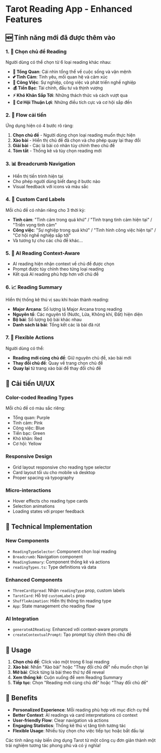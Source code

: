 # Tarot Reading App - Enhanced Features

## 🆕 Tính năng mới đã được thêm vào

### 1. 🎯 Chọn chủ đề Reading
Người dùng có thể chọn từ 6 loại reading khác nhau:

- **🔮 Tổng Quan**: Cái nhìn tổng thể về cuộc sống và vận mệnh
- **💕 Tình Cảm**: Tình yêu, mối quan hệ và cảm xúc
- **💼 Công Việc**: Sự nghiệp, công việc và phát triển nghề nghiệp
- **💰 Tiền Bạc**: Tài chính, đầu tư và thịnh vượng
- **⚡ Khó Khăn Sắp Tới**: Những thách thức và cách vượt qua
- **🌟 Cơ Hội Thuận Lợi**: Những điều tích cực và cơ hội sắp đến

### 2. 🔄 Flow cải tiến
Ứng dụng hiện có 4 bước rõ ràng:
1. **Chọn chủ đề** - Người dùng chọn loại reading muốn thực hiện
2. **Xào bài** - Hiển thị chủ đề đã chọn và cho phép quay lại thay đổi
3. **Giải bài** - Các lá bài có nhãn tùy chỉnh theo chủ đề
4. **Tóm tắt** - Thống kê và tùy chọn reading mới

### 3. 📊 Breadcrumb Navigation
- Hiển thị tiến trình hiện tại
- Cho phép người dùng biết đang ở bước nào
- Visual feedback với icons và màu sắc

### 4. 🎴 Custom Card Labels
Mỗi chủ đề có nhãn riêng cho 3 thời kỳ:
- **Tình cảm**: "Tình cảm trong quá khứ" / "Tình trạng tình cảm hiện tại" / "Triển vọng tình cảm"
- **Công việc**: "Sự nghiệp trong quá khứ" / "Tình hình công việc hiện tại" / "Cơ hội nghề nghiệp sắp tới"
- Và tương tự cho các chủ đề khác...

### 5. 🤖 AI Reading Context-Aware
- AI reading hiện nhận context về chủ đề được chọn
- Prompt được tùy chỉnh theo từng loại reading
- Kết quả AI reading phù hợp hơn với chủ đề

### 6. 📈 Reading Summary
Hiển thị thống kê thú vị sau khi hoàn thành reading:
- **Major Arcana**: Số lượng lá Major Arcana trong reading
- **Nguyên tố**: Các nguyên tố (Nước, Lửa, Không khí, Đất) hiện diện
- **Bộ bài**: Số lượng bộ bài khác nhau
- **Danh sách lá bài**: Tổng kết các lá bài đã rút

### 7. 🔄 Flexible Actions
Người dùng có thể:
- **Reading mới cùng chủ đề**: Giữ nguyên chủ đề, xào bài mới
- **Thay đổi chủ đề**: Quay về trang chọn chủ đề
- **Quay lại** từ trang xào bài để thay đổi chủ đề

## 🎨 Cải tiến UI/UX

### Color-coded Reading Types
Mỗi chủ đề có màu sắc riêng:
- Tổng quan: Purple
- Tình cảm: Pink
- Công việc: Blue
- Tiền bạc: Green
- Khó khăn: Red
- Cơ hội: Yellow

### Responsive Design
- Grid layout responsive cho reading type selector
- Card layout tối ưu cho mobile và desktop
- Proper spacing và typography

### Micro-interactions
- Hover effects cho reading type cards
- Selection animations
- Loading states với proper feedback

## 🔧 Technical Implementation

### New Components
- `ReadingTypeSelector`: Component chọn loại reading
- `Breadcrumb`: Navigation component
- `ReadingSummary`: Component thống kê và actions
- `readingTypes.ts`: Type definitions và data

### Enhanced Components
- `ThreeCardSpread`: Nhận `readingType` prop, custom labels
- `TarotCard`: Hỗ trợ `customLabels` prop
- `ShuffleAnimation`: Hiển thị thông tin reading type
- `App`: State management cho reading flow

### AI Integration
- `generateAIReading`: Enhanced với context-aware prompts
- `createContextualPrompt`: Tạo prompt tùy chỉnh theo chủ đề

## 🚀 Usage

1. **Chọn chủ đề**: Click vào một trong 6 loại reading
2. **Xào bài**: Nhấn "Xào bài" hoặc "Thay đổi chủ đề" nếu muốn chọn lại
3. **Mở bài**: Click từng lá bài theo thứ tự để reveal
4. **Xem thống kê**: Cuộn xuống để xem Reading Summary
5. **Tiếp tục**: Chọn "Reading mới cùng chủ đề" hoặc "Thay đổi chủ đề"

## 🎯 Benefits

- **Personalized Experience**: Mỗi reading phù hợp với mục đích cụ thể
- **Better Context**: AI readings và card interpretations có context
- **User-friendly Flow**: Clear navigation và actions
- **Engaging Statistics**: Thống kê thú vị tăng tính tương tác
- **Flexible Usage**: Nhiều tùy chọn cho việc tiếp tục hoặc bắt đầu lại

Các tính năng này biến ứng dụng Tarot từ một công cụ đơn giản thành một trải nghiệm tương tác phong phú và có ý nghĩa!